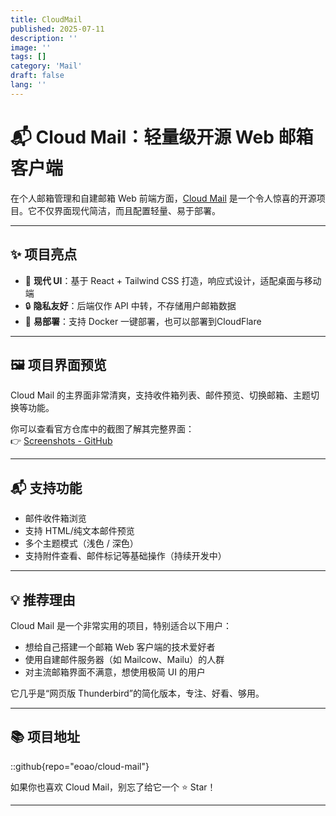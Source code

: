 ```yaml
---
title: CloudMail
published: 2025-07-11
description: ''
image: ''
tags: []
category: 'Mail'
draft: false 
lang: ''
---
```

# 📬 Cloud Mail：轻量级开源 Web 邮箱客户端

在个人邮箱管理和自建邮箱 Web 前端方面，[Cloud Mail](https://github.com/eoao/cloud-mail) 是一个令人惊喜的开源项目。它不仅界面现代简洁，而且配置轻量、易于部署。



---

## ✨ 项目亮点

- 🌈 **现代 UI**：基于 React + Tailwind CSS 打造，响应式设计，适配桌面与移动端
- 🔒 **隐私友好**：后端仅作 API 中转，不存储用户邮箱数据
- 🔧 **易部署**：支持 Docker 一键部署，也可以部署到CloudFlare

---

## 🖼️ 项目界面预览

Cloud Mail 的主界面非常清爽，支持收件箱列表、邮件预览、切换邮箱、主题切换等功能。

你可以查看官方仓库中的截图了解其完整界面：  
👉 [Screenshots - GitHub](https://github.com/eoao/cloud-mail#screenshots)

---



## 📬 支持功能

- 邮件收件箱浏览
- 支持 HTML/纯文本邮件预览
- 多个主题模式（浅色 / 深色）
- 支持附件查看、邮件标记等基础操作（持续开发中）

---

## 💡 推荐理由

Cloud Mail 是一个非常实用的项目，特别适合以下用户：

- 想给自己搭建一个邮箱 Web 客户端的技术爱好者
- 使用自建邮件服务器（如 Mailcow、Mailu）的人群
- 对主流邮箱界面不满意，想使用极简 UI 的用户

它几乎是“网页版 Thunderbird”的简化版本，专注、好看、够用。

---

## 📚 项目地址

::github{repo="eoao/cloud-mail"}

如果你也喜欢 Cloud Mail，别忘了给它一个 ⭐️ Star！

---


